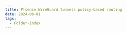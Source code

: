 ```yaml
---
title: Pfsense WireGuard tunnels policy-based routing
date: 2024-08-01
tags:
  - Folder-index
---
```

